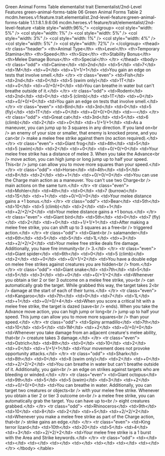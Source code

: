 <ability>
  <name>Green Animal Forms Table</name>
  <metadata>
    <class>elementalist</class>
    <feature_type>trait</feature_type>
    <file_dpath>Elementalist/2nd-Level Features</file_dpath>
    <item_id>green-animal-forms-table</item_id>
    <item_index>06</item_index>
    <item_name>Green Animal Forms Table</item_name>
    <level>2</level>
    <scc>mcdm.heroes.v1:feature.trait.elementalist.2nd-level-feature:green-animal-forms-table</scc>
    <scdc>1.1.1:8.1.9.6:06</scdc>
    <source>mcdm.heroes.v1</source>
    <type>feature/trait/elementalist/2nd-level-feature</type>
  </metadata>
  <effects>
    <effect type="mundane">&lt;table style=&quot;width:96%;&quot;&gt;
&lt;colgroup&gt;
&lt;col style=&quot;width: 5%&quot; /&gt;
&lt;col style=&quot;width: 1%&quot; /&gt;
&lt;col style=&quot;width: 5%&quot; /&gt;
&lt;col style=&quot;width: 3%&quot; /&gt;
&lt;col style=&quot;width: 1%&quot; /&gt;
&lt;col style=&quot;width: 4%&quot; /&gt;
&lt;col style=&quot;width: 5%&quot; /&gt;
&lt;col style=&quot;width: 72%&quot; /&gt;
&lt;/colgroup&gt;
&lt;thead&gt;
&lt;tr class=&quot;header&quot;&gt;
&lt;th&gt;Animal Type&lt;/th&gt;
&lt;th&gt;Level&lt;/th&gt;
&lt;th&gt;Temporary Stamina&lt;/th&gt;
&lt;th&gt;Speed&lt;/th&gt;
&lt;th&gt;Size&lt;/th&gt;
&lt;th&gt;Stability Bonus&lt;/th&gt;
&lt;th&gt;Melee Damage Bonus&lt;/th&gt;
&lt;th&gt;Special&lt;/th&gt;
&lt;/tr&gt;
&lt;/thead&gt;
&lt;tbody&gt;
&lt;tr class=&quot;odd&quot;&gt;
&lt;td&gt;Canine&lt;/td&gt;
&lt;td&gt;2nd&lt;/td&gt;
&lt;td&gt;5&lt;/td&gt;
&lt;td&gt;7&lt;/td&gt;
&lt;td&gt;1M&lt;/td&gt;
&lt;td&gt;+0&lt;/td&gt;
&lt;td&gt;+1/+1/+1&lt;/td&gt;
&lt;td&gt;You gain an edge on tests that involve smell.&lt;/td&gt;
&lt;/tr&gt;
&lt;tr class=&quot;even&quot;&gt;
&lt;td&gt;Fish&lt;/td&gt;
&lt;td&gt;2nd&lt;/td&gt;
&lt;td&gt;0&lt;/td&gt;
&lt;td&gt;5 (swim only)&lt;/td&gt;
&lt;td&gt;1T&lt;/td&gt;
&lt;td&gt;+0&lt;/td&gt;
&lt;td&gt;+0/+0/+0&lt;/td&gt;
&lt;td&gt;You can breathe in water but can&apos;t breathe outside of it.&lt;/td&gt;
&lt;/tr&gt;
&lt;tr class=&quot;odd&quot;&gt;
&lt;td&gt;Rodent&lt;/td&gt;
&lt;td&gt;2nd&lt;/td&gt;
&lt;td&gt;0&lt;/td&gt;
&lt;td&gt;5 (climb)&lt;/td&gt;
&lt;td&gt;1T&lt;/td&gt;
&lt;td&gt;+0&lt;/td&gt;
&lt;td&gt;+0/+0/+0&lt;/td&gt;
&lt;td&gt;You gain an edge on tests that involve smell.&lt;/td&gt;
&lt;/tr&gt;
&lt;tr class=&quot;even&quot;&gt;
&lt;td&gt;Bird&lt;/td&gt;
&lt;td&gt;3rd&lt;/td&gt;
&lt;td&gt;0&lt;/td&gt;
&lt;td&gt;5 (fly)&lt;/td&gt;
&lt;td&gt;1T&lt;/td&gt;
&lt;td&gt;+0&lt;/td&gt;
&lt;td&gt;+0/+0/+0&lt;/td&gt;
&lt;td&gt;—&lt;/td&gt;
&lt;/tr&gt;
&lt;tr class=&quot;odd&quot;&gt;
&lt;td&gt;Great cat&lt;/td&gt;
&lt;td&gt;3rd&lt;/td&gt;
&lt;td&gt;5&lt;/td&gt;
&lt;td&gt;6 (climb)&lt;/td&gt;
&lt;td&gt;2&lt;/td&gt;
&lt;td&gt;+0&lt;/td&gt;
&lt;td&gt;+1/+1/+1&lt;/td&gt;
&lt;td&gt;As a maneuver, you can jump up to 3 squares in any direction. If you land on&lt;br /&gt;
an enemy of your size or smaller, that enemy is knocked prone, and you can&lt;br /&gt;
make a melee free strike against them (no action required).&lt;/td&gt;
&lt;/tr&gt;
&lt;tr class=&quot;even&quot;&gt;
&lt;td&gt;Giant frog&lt;/td&gt;
&lt;td&gt;4th&lt;/td&gt;
&lt;td&gt;5&lt;/td&gt;
&lt;td&gt;5 (swim)&lt;/td&gt;
&lt;td&gt;2&lt;/td&gt;
&lt;td&gt;+0&lt;/td&gt;
&lt;td&gt;+0/+0/+0&lt;/td&gt;
&lt;td&gt;Your melee free strike has a distance of melee 3. When you take the Advance&lt;br /&gt;
move action, you can high jump or long jump up to half your speed. This&lt;br /&gt;
jump can allow you to move more squares than your speed.&lt;/td&gt;
&lt;/tr&gt;
&lt;tr class=&quot;odd&quot;&gt;
&lt;td&gt;Horse&lt;/td&gt;
&lt;td&gt;4th&lt;/td&gt;
&lt;td&gt;5&lt;/td&gt;
&lt;td&gt;8&lt;/td&gt;
&lt;td&gt;2&lt;/td&gt;
&lt;td&gt;+1&lt;/td&gt;
&lt;td&gt;+0/+0/+0&lt;/td&gt;
&lt;td&gt;You can use the Charge main action as a maneuver. You can&apos;t use two Charge&lt;br /&gt;
main actions on the same turn.&lt;/td&gt;
&lt;/tr&gt;
&lt;tr class=&quot;even&quot;&gt;
&lt;td&gt;Mohler&lt;/td&gt;
&lt;td&gt;4th&lt;/td&gt;
&lt;td&gt;0&lt;/td&gt;
&lt;td&gt;7 (burrow)&lt;/td&gt;
&lt;td&gt;1S&lt;/td&gt;
&lt;td&gt;+1&lt;/td&gt;
&lt;td&gt;+0/+0/+0&lt;/td&gt;
&lt;td&gt;Your melee distance gains a +1 bonus.&lt;/td&gt;
&lt;/tr&gt;
&lt;tr class=&quot;odd&quot;&gt;
&lt;td&gt;Bear&lt;/td&gt;
&lt;td&gt;5th&lt;/td&gt;
&lt;td&gt;10&lt;/td&gt;
&lt;td&gt;5 (climb)&lt;/td&gt;
&lt;td&gt;2&lt;/td&gt;
&lt;td&gt;+1&lt;/td&gt;
&lt;td&gt;+2/+2/+2&lt;/td&gt;
&lt;td&gt;Your melee distance gains a +1 bonus.&lt;/td&gt;
&lt;/tr&gt;
&lt;tr class=&quot;even&quot;&gt;
&lt;td&gt;Giant bird&lt;/td&gt;
&lt;td&gt;5th&lt;/td&gt;
&lt;td&gt;0&lt;/td&gt;
&lt;td&gt;7 (fly)&lt;/td&gt;
&lt;td&gt;2&lt;/td&gt;
&lt;td&gt;+0&lt;/td&gt;
&lt;td&gt;+1/+1/+1&lt;/td&gt;
&lt;td&gt;After making a melee free strike, you can shift up to 3 squares as a free&lt;br /&gt;
triggered action.&lt;/td&gt;
&lt;/tr&gt;
&lt;tr class=&quot;odd&quot;&gt;
&lt;td&gt;Giant&lt;br /&gt;
salamander&lt;/td&gt;
&lt;td&gt;6th&lt;/td&gt;
&lt;td&gt;5&lt;/td&gt;
&lt;td&gt;5&lt;/td&gt;
&lt;td&gt;1L&lt;/td&gt;
&lt;td&gt;+3&lt;/td&gt;
&lt;td&gt;+2/+2/+2&lt;/td&gt;
&lt;td&gt;Your melee free strike deals fire damage. Additionally, you have fire immunity&lt;br /&gt;
3.&lt;/td&gt;
&lt;/tr&gt;
&lt;tr class=&quot;even&quot;&gt;
&lt;td&gt;Giant spider&lt;/td&gt;
&lt;td&gt;6th&lt;/td&gt;
&lt;td&gt;0&lt;/td&gt;
&lt;td&gt;5 (climb)&lt;/td&gt;
&lt;td&gt;2&lt;/td&gt;
&lt;td&gt;+0&lt;/td&gt;
&lt;td&gt;+0/+1/+2&lt;/td&gt;
&lt;td&gt;You have a double edge on melee free strikes against creatures you are hidden&lt;br /&gt;
from.&lt;/td&gt;
&lt;/tr&gt;
&lt;tr class=&quot;odd&quot;&gt;
&lt;td&gt;Giant snake&lt;/td&gt;
&lt;td&gt;7th&lt;/td&gt;
&lt;td&gt;5&lt;/td&gt;
&lt;td&gt;5&lt;/td&gt;
&lt;td&gt;3&lt;/td&gt;
&lt;td&gt;+0&lt;/td&gt;
&lt;td&gt;+0/+1/+2&lt;/td&gt;
&lt;td&gt;Whenever you obtain a tier 2 or tier 3 outcome on a melee free strike, you&lt;br /&gt;
can automatically grab the target. While grabbed this way, the target takes 2&lt;br /&gt;
damage at the start of each of their turns.&lt;/td&gt;
&lt;/tr&gt;
&lt;tr class=&quot;even&quot;&gt;
&lt;td&gt;Kangaroo&lt;/td&gt;
&lt;td&gt;7th&lt;/td&gt;
&lt;td&gt;0&lt;/td&gt;
&lt;td&gt;7&lt;/td&gt;
&lt;td&gt;1L&lt;/td&gt;
&lt;td&gt;+1&lt;/td&gt;
&lt;td&gt;+0/+0/+4&lt;/td&gt;
&lt;td&gt;When you score a critical hit with a melee free strike, the target is dazed (save&lt;br /&gt;
ends). When you take the Advance move action, you can high jump or long&lt;br /&gt;
jump up to half your speed. This jump can allow you to move more squares&lt;br /&gt;
than your speed.&lt;/td&gt;
&lt;/tr&gt;
&lt;tr class=&quot;odd&quot;&gt;
&lt;td&gt;Spiny armadillo&lt;/td&gt;
&lt;td&gt;7th&lt;/td&gt;
&lt;td&gt;10&lt;/td&gt;
&lt;td&gt;5&lt;/td&gt;
&lt;td&gt;1M&lt;/td&gt;
&lt;td&gt;+2&lt;/td&gt;
&lt;td&gt;+0/+0/+0&lt;/td&gt;
&lt;td&gt;Whenever you take damage from an adjacent creature&apos;s melee ability, that&lt;br /&gt;
creature takes 3 damage.&lt;/td&gt;
&lt;/tr&gt;
&lt;tr class=&quot;even&quot;&gt;
&lt;td&gt;Ostrich&lt;/td&gt;
&lt;td&gt;8th&lt;/td&gt;
&lt;td&gt;0&lt;/td&gt;
&lt;td&gt;10&lt;/td&gt;
&lt;td&gt;2&lt;/td&gt;
&lt;td&gt;+0&lt;/td&gt;
&lt;td&gt;+1/+1/+1&lt;/td&gt;
&lt;td&gt;Your movement does not provoke opportunity attacks.&lt;/td&gt;
&lt;/tr&gt;
&lt;tr class=&quot;odd&quot;&gt;
&lt;td&gt;Shark&lt;/td&gt;
&lt;td&gt;8th&lt;/td&gt;
&lt;td&gt;0&lt;/td&gt;
&lt;td&gt;8 (swim only)&lt;/td&gt;
&lt;td&gt;2&lt;/td&gt;
&lt;td&gt;+0&lt;/td&gt;
&lt;td&gt;+2/+2/+2&lt;/td&gt;
&lt;td&gt;You can breathe in water but can&apos;t breathe outside of it. Additionally, you gain&lt;br /&gt;
an edge on strikes against targets who are bleeding or winded.&lt;/td&gt;
&lt;/tr&gt;
&lt;tr class=&quot;even&quot;&gt;
&lt;td&gt;Giant octopus&lt;/td&gt;
&lt;td&gt;9th&lt;/td&gt;
&lt;td&gt;5&lt;/td&gt;
&lt;td&gt;5 (swim)&lt;/td&gt;
&lt;td&gt;3&lt;/td&gt;
&lt;td&gt;+2&lt;/td&gt;
&lt;td&gt;+0/+0/+0&lt;/td&gt;
&lt;td&gt;You can breathe in water. Additionally, you can target two creatures or objects&lt;br /&gt;
with your melee free strike. Whenever you obtain a tier 2 or tier 3 outcome on&lt;br /&gt;
a melee free strike, you can automatically grab the target. You can have up to&lt;br /&gt;
eight creatures grabbed.&lt;/td&gt;
&lt;/tr&gt;
&lt;tr class=&quot;odd&quot;&gt;
&lt;td&gt;Rhinoceros&lt;/td&gt;
&lt;td&gt;9th&lt;/td&gt;
&lt;td&gt;10&lt;/td&gt;
&lt;td&gt;8&lt;/td&gt;
&lt;td&gt;2&lt;/td&gt;
&lt;td&gt;+5&lt;/td&gt;
&lt;td&gt;+2/+2/+2&lt;/td&gt;
&lt;td&gt;Whenever you make a melee free strike as part of the Charge action, that&lt;br /&gt;
strike gains an edge.&lt;/td&gt;
&lt;/tr&gt;
&lt;tr class=&quot;even&quot;&gt;
&lt;td&gt;King terror lizard&lt;/td&gt;
&lt;td&gt;10th&lt;/td&gt;
&lt;td&gt;20&lt;/td&gt;
&lt;td&gt;5&lt;/td&gt;
&lt;td&gt;4&lt;/td&gt;
&lt;td&gt;+3&lt;/td&gt;
&lt;td&gt;+2/+2/+2&lt;/td&gt;
&lt;td&gt;Your melee free strike is a 1 burst with the Area and Strike keywords.&lt;/td&gt;
&lt;/tr&gt;
&lt;tr class=&quot;odd&quot;&gt;
&lt;td&gt;&lt;/td&gt;
&lt;td&gt;&lt;/td&gt;
&lt;td&gt;&lt;/td&gt;
&lt;td&gt;&lt;/td&gt;
&lt;td&gt;&lt;/td&gt;
&lt;td&gt;&lt;/td&gt;
&lt;td&gt;&lt;/td&gt;
&lt;td&gt;&lt;/td&gt;
&lt;/tr&gt;
&lt;/tbody&gt;
&lt;/table&gt;</effect>
  </effects>
</ability>
